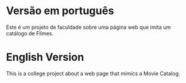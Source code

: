 <h1> Versão em português</h1>
<p>Este é um projeto de faculdade sobre uma página web que imita um catálogo de Filmes.</p>

<h1> English Version</h1>
<p>This is a college project about a web page that mimics a Movie Catalog.</p>

